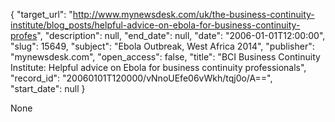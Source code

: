 {
  "target_url": "http://www.mynewsdesk.com/uk/the-business-continuity-institute/blog_posts/helpful-advice-on-ebola-for-business-continuity-profes", 
  "description": null, 
  "end_date": null, 
  "date": "2006-01-01T12:00:00", 
  "slug": 15649, 
  "subject": "Ebola Outbreak, West Africa 2014", 
  "publisher": "mynewsdesk.com", 
  "open_access": false, 
  "title": "BCI Business Continuity Institute: Helpful advice on Ebola for business continuity professionals", 
  "record_id": "20060101T120000/vNnoUEfe06vWkh/tqj0o/A==", 
  "start_date": null
}

None